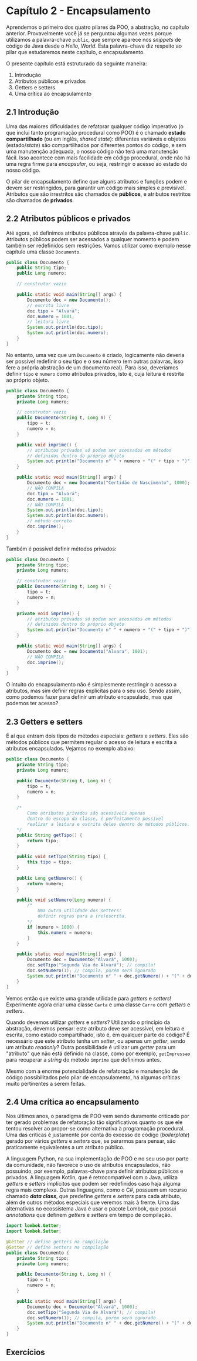 # Capítulo 2 - Encapsulamento

Aprendemos o primeiro dos quatro pilares da POO, a abstração, no capítulo anterior. Provavelmente você já se perguntou algumas vezes porque utilizamos a palavra-chave `public`, que sempre aparece nos *snippets* de código de Java desde o *Hello, World*. Esta palavra-chave diz respeito ao pilar que estudaremos neste capítulo, o encapsulamento.

O presente capítulo está estruturado da seguinte maneira:

1. Introdução
2. Atributos públicos e privados
3. Getters e setters
4. Uma crítica ao encapsulamento

## 2.1 Introdução

Uma das maiores dificuldades de refatorar qualquer código imperativo (o que inclui tanto programação procedural como POO) é o chamado **estado compartilhado** (ou em inglês, *shared state*): diferentes variáveis e objetos (estado/*state*) são compartilhados por diferentes pontos do código, e sem uma manutenção adequada, o nosso código não terá uma manutenção fácil. Isso acontece com mais facilidade em código procedural, onde não há uma regra firme para *encapsular*, ou seja, restringir o acesso ao estado do nosso código.

O pilar de encapsulamento define que alguns atributos e funções podem e devem ser restringidos, para garantir um código mais simples e previsível. Atributos que são irrestritos são chamados de **públicos**, e atributos restritos são chamados de **privados**.

## 2.2 Atributos públicos e privados

Até agora, só definimos atributos públicos através da palavra-chave `public`. Atributos públicos podem ser acessados a qualquer momento e podem também ser redefinidos sem restrições. Vamos utilizar como exemplo nesse capítulo uma classe `Documento`.

```java
public class Documento {
    public String tipo;
    public Long numero;

    // construtor vazio

    public static void main(String[] args) {
        Documento doc = new Documento();
        // escrita livre
        doc.tipo = "Alvará";
        doc.numero = 1001;
        // leitura livre
        System.out.println(doc.tipo);
        System.out.println(doc.numero);
    }
}
```

No entanto, uma vez que um `Documento` é criado, logicamente não deveria ser possível redefinir o seu tipo e o seu número (em outras palavras, isso fere a própria abstração de um documento real). Para isso, deveríamos definir `tipo` e `numero` como atributos privados, isto é, cuja leitura é restrita ao próprio objeto.

```java
public class Documento {
    private String tipo;
    private Long numero;

    // construtor vazio
    public Documento(String t, Long n) {
        tipo = t;
        numero = n;
    }

    public void imprime() {
        // atributos privados só podem ser acessados em métodos
        // definidos dentro do próprio objeto
        System.out.println("Documento n° " + numero + "(" + tipo + ")");
    }

    public static void main(String[] args) {
        Documento doc = new Documento("Certidão de Nascimento", 1000);
        // NÃO COMPILA
        doc.tipo = "Alvará";
        doc.numero = 1001;
        // NÃO COMPILA
        System.out.println(doc.tipo);
        System.out.println(doc.numero);
        // método correto
        doc.imprime();
    }
}
```

Também é possível definir métodos privados:

```java
public class Documento {
    private String tipo;
    private Long numero;

    // construtor vazio
    public Documento(String t, Long n) {
        tipo = t;
        numero = n;
    }

    private void imprime() {
        // atributos privados só podem ser acessados em métodos
        // definidos dentro do próprio objeto
        System.out.println("Documento n° " + numero + "(" + tipo + ")");
    }

    public static void main(String[] args) {
        Documento doc = new Documento("Álvara", 1001);
        // NÃO COMPILA
        doc.imprime();
    }
}
```

O intuito do encapsulamento não é simplesmente restringir o acesso a atributos, mas sim definir regras explícitas para o seu uso. Sendo assim, como podemos fazer para definir um atributo encapsulado, mas que podemos ter acesso?

## 2.3 Getters e setters

É aí que entram dois tipos de métodos especiais: *getters* e *setters*. Eles são métodos públicos que permitem regular o acesso de leitura e escrita a atributos encapsulados. Vejamos no exemplo abaixo:

```java
public class Documento {
    private String tipo;
    private Long numero;

    public Documento(String t, Long n) {
        tipo = t;
        numero = n;
    }

    /* 
        Como atributos privados são acessíveis apenas 
        dentro do escopo da classe, é perfeitamente possível
        realizar a leitura e escrita deles dentro de métodos públicos.
    */
    public String getTipo() {
        return tipo;
    }

    public void setTipo(String tipo) {
        this.tipo = tipo;
    }

    public Long getNumero() {
        return numero;
    }

    public void setNumero(Long numero) {
        /*
            Uma outra utilidade dos setters:
            definir regras para a (re)escrita.
        */
        if (numero > 1000) {
            this.numero = numero;
        }
    }

    public static void main(String[] args) {
        Documento doc = Documento("Alvará", 1000);
        doc.setTipo("Segunda Via de Alvará"); // compila!
        doc.setNumero(1); // compila, porém será ignorado
        System.out.println("Documento n° " + doc.getNumero() + "(" + doc.getTipo() + ")"); // compila!
    }
}
```

Vemos então que existe uma grande utilidade para *getters* e *setters*! Experimente agora criar uma classe `Carta` e uma classe `Carro` com *getters* e *setters*.

Quando devemos utilizar *getters* e *setters*? Utilizando o princípio da abstração, devemos pensar: este atributo deve ser acessível, em leitura e escrita, como estado compartilhado, isto é, em qualquer parte do código? É necessário que este atributo tenha um *setter*, ou apenas um *getter*, sendo um atributo *readonly*? Outra possibilidade é utilizar um *getter* para um "atributo" que não está definido na classe, como por exemplo, `getImpressao` para recuperar a *string* do método `imprime` que definimos antes.

Mesmo com a enorme potencialidade de refatoração e manutenção de código possibilitados pelo pilar de encapsulamento, há algumas críticas muito pertinentes a serem feitas.

## 2.4 Uma crítica ao encapsulamento

Nos últimos anos, o paradigma de POO vem sendo duramente criticado por ter gerado problemas de refatoração tão significativos quanto os que ele tentou resolver ao propor-se como alternativa à programação procedural. Uma das críticas é justamente por conta do excesso de código (*boilerplate*) gerado por vários *getters* e *setters* que, se pararmos para pensar, são praticamente equivalentes a um atributo público.

A linguagem Python, na sua implementação de POO e no seu uso por parte da comunidade, não favorece o uso de atributos encapsulados, não possuindo, por exemplo, palavras-chave para definir atributos públicos e privados. A linguagem Kotlin, que é retrocompatível com o Java, utiliza *getters* e *setters* implícitos que podem ser redefinidos caso haja alguma regra mais complexa. Outras linguagens, como o C#, possuem um recurso chamado ***data class***, que predefine *getters* e *setters* para cada atributo, além de outros métodos especiais que veremos mais à frente. Uma das alternativas no ecossistema Java é usar o pacote Lombok, que possui *annotations* que definem *getters* e *setters* em tempo de compilação.

```java
import lombok.Getter;
import lombok.Setter;

@Getter // define getters na compilação
@Setter // define setters na compilação
public class Documento {
    private String tipo;
    private Long numero;

    public Documento(String t, Long n) {
        tipo = t;
        numero = n;
    }

    public static void main(String[] args) {
        Documento doc = Documento("Alvará", 1000);
        doc.setTipo("Segunda Via de Alvará"); // compila!
        doc.setNumero(1); // compila, porém será ignorado
        System.out.println("Documento n° " + doc.getNumero() + "(" + doc.getTipo() + ")"); // compila!
    }
}
```

## Exercícios